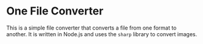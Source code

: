# One File Converter

This is a simple file converter that converts a file from one format to another. It is written in Node.js and uses the `sharp` library to convert images.

